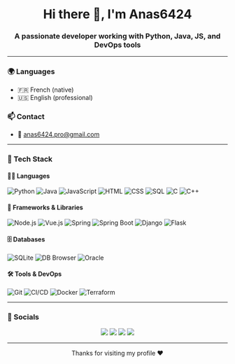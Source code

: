 <h1 align="center">Hi there 👋, I'm Anas6424</h1>
<h3 align="center">A passionate developer working with Python, Java, JS, and DevOps tools</h3>

---

### 🌍 Languages

- 🇫🇷 French (native)
- 🇺🇸 English (professional)

### 📫 Contact

- 📧 anas6424.pro@gmail.com

---

### 🧰 Tech Stack

#### 👨‍💻 Languages
![Python](https://img.shields.io/badge/-Python-333333?style=for-the-badge&logo=python)
![Java](https://img.shields.io/badge/-Java-333333?style=for-the-badge&logo=openjdk)
![JavaScript](https://img.shields.io/badge/-JavaScript-333333?style=for-the-badge&logo=javascript)
![HTML](https://img.shields.io/badge/-HTML5-333333?style=for-the-badge&logo=html5)
![CSS](https://img.shields.io/badge/-CSS3-333333?style=for-the-badge&logo=css3)
![SQL](https://img.shields.io/badge/-SQL-333333?style=for-the-badge&logo=mysql)
![C](https://img.shields.io/badge/-C-333333?style=for-the-badge&logo=c)
![C++](https://img.shields.io/badge/-C++-333333?style=for-the-badge&logo=c%2B%2B)

#### 🔧 Frameworks & Libraries
![Node.js](https://img.shields.io/badge/-Node.js-333333?style=for-the-badge&logo=node.js)
![Vue.js](https://img.shields.io/badge/-Vue.js-333333?style=for-the-badge&logo=vue.js)
![Spring](https://img.shields.io/badge/-Spring-333333?style=for-the-badge&logo=spring)
![Spring Boot](https://img.shields.io/badge/-Spring%20Boot-333333?style=for-the-badge&logo=springboot)
![Django](https://img.shields.io/badge/-Django-333333?style=for-the-badge&logo=django)
![Flask](https://img.shields.io/badge/-Flask-333333?style=for-the-badge&logo=flask)

#### 🗄️ Databases
![SQLite](https://img.shields.io/badge/-SQLite-333333?style=for-the-badge&logo=sqlite)
![DB Browser](https://img.shields.io/badge/-DB%20Browser-333333?style=for-the-badge&logo=sqlite)
![Oracle](https://img.shields.io/badge/-Oracle%20DB-333333?style=for-the-badge&logo=oracle)

#### 🛠️ Tools & DevOps
![Git](https://img.shields.io/badge/-Git-333333?style=for-the-badge&logo=git)
![CI/CD](https://img.shields.io/badge/-CI/CD-333333?style=for-the-badge&logo=githubactions)
![Docker](https://img.shields.io/badge/-Docker-333333?style=for-the-badge&logo=docker)
![Terraform](https://img.shields.io/badge/-Terraform-333333?style=for-the-badge&logo=terraform)

---

### 🔗 Socials

<p align="center">
  <a href="https://twitch.tv/anas6424"><img src="https://img.shields.io/badge/Twitch-9146FF?style=for-the-badge&logo=twitch&logoColor=white" /></a>
  <a href="https://www.youtube.com/@Anas6424v1"><img src="https://img.shields.io/badge/YouTube-FF0000?style=for-the-badge&logo=youtube&logoColor=white" /></a>
  <a href="https://www.tiktok.com/@anas_6424"><img src="https://img.shields.io/badge/TikTok-000000?style=for-the-badge&logo=tiktok&logoColor=white" /></a>
  <a href="https://x.com/Anas6424"><img src="https://img.shields.io/badge/X-1DA1F2?style=for-the-badge&logo=twitter&logoColor=white" /></a>
</p>

---

<p align="center">Thanks for visiting my profile ❤️</p>
